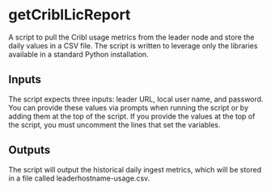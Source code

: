# getCriblLicReport

A script to pull the Cribl usage metrics from the leader node and store the daily values in a CSV file. The script is written to leverage only the libraries available in a standard Python installation. 

## Inputs
The script expects three inputs: leader URL, local user name, and password. You can provide these values via prompts when running the script or by adding them at the top of the script. If you provide the values at the top of the script, you must uncomment the lines that set the variables.

## Outputs
The script will output the historical daily ingest metrics, which will be stored in a file called leaderhostname-usage.csv.
